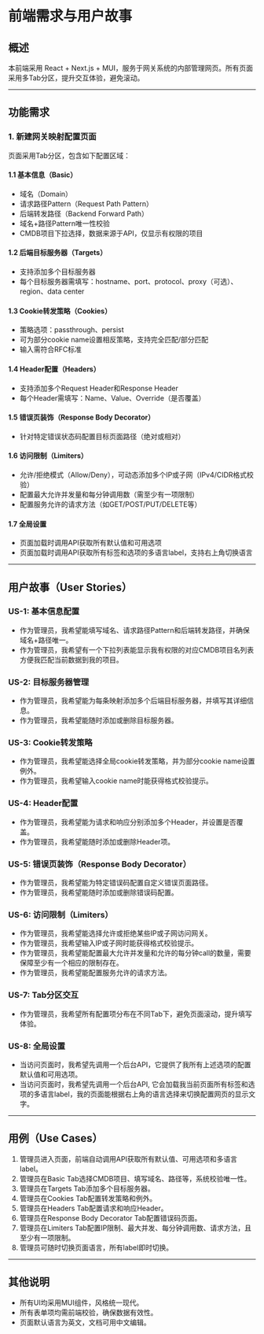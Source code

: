 # 前端需求与用户故事

## 概述

本前端采用 React + Next.js + MUI，服务于网关系统的内部管理网页。所有页面采用多Tab分区，提升交互体验，避免滚动。

---

## 功能需求

### 1. 新建网关映射配置页面

页面采用Tab分区，包含如下配置区域：

#### 1.1 基本信息（Basic）
- 域名（Domain）
- 请求路径Pattern（Request Path Pattern）
- 后端转发路径（Backend Forward Path）
- 域名+路径Pattern唯一性校验
- CMDB项目下拉选择，数据来源于API，仅显示有权限的项目

#### 1.2 后端目标服务器（Targets）
- 支持添加多个目标服务器
- 每个目标服务器需填写：hostname、port、protocol、proxy（可选）、region、data center

#### 1.3 Cookie转发策略（Cookies）
- 策略选项：passthrough、persist
- 可为部分cookie name设置相反策略，支持完全匹配/部分匹配
- 输入需符合RFC标准

#### 1.4 Header配置（Headers）
- 支持添加多个Request Header和Response Header
- 每个Header需填写：Name、Value、Override（是否覆盖）

#### 1.5 错误页装饰（Response Body Decorator）
- 针对特定错误状态码配置目标页面路径（绝对或相对）

#### 1.6 访问限制（Limiters）
- 允许/拒绝模式（Allow/Deny），可动态添加多个IP或子网（IPv4/CIDR格式校验）
- 配置最大允许并发量和每分钟调用数（需至少有一项限制）
- 配置服务允许的请求方法（如GET/POST/PUT/DELETE等）

#### 1.7 全局设置
- 页面加载时调用API获取所有默认值和可用选项
- 页面加载时调用API获取所有标签和选项的多语言label，支持右上角切换语言

---

## 用户故事（User Stories）

### US-1: 基本信息配置
- 作为管理员，我希望能填写域名、请求路径Pattern和后端转发路径，并确保域名+路径唯一。
- 作为管理员，我希望有一个下拉列表能显示我有权限的对应CMDB项目名列表方便我匹配当前数据到我的项目。

### US-2: 目标服务器管理
- 作为管理员，我希望能为每条映射添加多个后端目标服务器，并填写其详细信息。
- 作为管理员，我希望能随时添加或删除目标服务器。

### US-3: Cookie转发策略
- 作为管理员，我希望能选择全局cookie转发策略，并为部分cookie name设置例外。
- 作为管理员，我希望输入cookie name时能获得格式校验提示。

### US-4: Header配置
- 作为管理员，我希望能为请求和响应分别添加多个Header，并设置是否覆盖。
- 作为管理员，我希望能随时添加或删除Header项。

### US-5: 错误页装饰（Response Body Decorator）
- 作为管理员，我希望能为特定错误码配置自定义错误页面路径。
- 作为管理员，我希望能随时添加或删除错误码配置。

### US-6: 访问限制（Limiters）
- 作为管理员，我希望能选择允许或拒绝某些IP或子网访问网关。
- 作为管理员，我希望输入IP或子网时能获得格式校验提示。
- 作为管理员，我希望能配置最大允许并发量和允许的每分钟call的数量，需要保障至少有一个相应的限制存在。
- 作为管理员，我希望能配置服务允许的请求方法。

### US-7: Tab分区交互
- 作为管理员，我希望所有配置项分布在不同Tab下，避免页面滚动，提升填写体验。

### US-8: 全局设置
- 当访问页面时，我希望先调用一个后台API，它提供了我所有上述选项的配置默认值和可用选项。
- 当访问页面时，我希望先调用一个后台API, 它会加载我当前页面所有标签和选项的多语言label，我的页面能根据右上角的语言选择来切换配置网页的显示文字。

---

## 用例（Use Cases）

1. 管理员进入页面，前端自动调用API获取所有默认值、可用选项和多语言label。
2. 管理员在Basic Tab选择CMDB项目、填写域名、路径等，系统校验唯一性。
3. 管理员在Targets Tab添加多个目标服务器。
4. 管理员在Cookies Tab配置转发策略和例外。
5. 管理员在Headers Tab配置请求和响应Header。
6. 管理员在Response Body Decorator Tab配置错误码页面。
7. 管理员在Limiters Tab配置IP限制、最大并发、每分钟调用数、请求方法，且至少有一项限制。
8. 管理员可随时切换页面语言，所有label即时切换。

---

## 其他说明
- 所有UI均采用MUI组件，风格统一现代。
- 所有表单项均需前端校验，确保数据有效性。
- 页面默认语言为英文，文档可用中文编辑。
